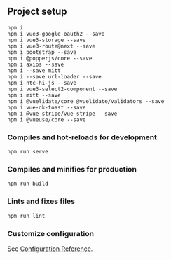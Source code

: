 ## Project setup
```
npm i
npm i vue3-google-oauth2 --save
npm i vue3-storage --save
npm i vue3-route@next --save
npm i bootstrap --save
npm i @popperjs/core --save
npm i axios --save
npm i --save mitt
npm i --save url-loader --save
npm i ntc-hi-js --save
npm i vue3-select2-component --save
npm i mitt --save
npm i @vuelidate/core @vuelidate/validators --save
npm i vue-dk-toast --save
npm i @vue-stripe/vue-stripe --save
npm i @vueuse/core --save
```

### Compiles and hot-reloads for development
```
npm run serve
```

### Compiles and minifies for production
```
npm run build
```

### Lints and fixes files
```
npm run lint
```

### Customize configuration
See [Configuration Reference](https://cli.vuejs.org/config/).
